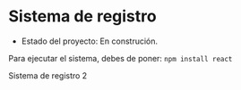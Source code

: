 <h1> Sistema de registro </h1>

- Estado del proyecto: En construción.

Para ejecutar el sistema, debes de poner:
```npm install react```

Sistema de registro 2
